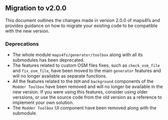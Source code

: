 ## Migration to v2.0.0
This document outlines the changes made in version 2.0.0 of maps4fs and provides guidance on how to migrate your existing code to be compatible with the new version.

### Deprecations
- The whole module `maps4fs/generator/toolbox` along with all its submodules has been deprecated.
- The features related to custom OSM files fixes, such as `check_osm_file` and `fix_osm_file`, have been moved to the main `generator` features and will no longer available as separate functions.
- All the features related to the `DEM` and `background` components of the `Modder Toolbox` have been removed and will no longer be available in the new version. If you were using this features, consider using older verssions, or use the source code from the old version as a reference to implement your own solution.
- The `Modder Toolbox` UI component have been removed along with the submodule.